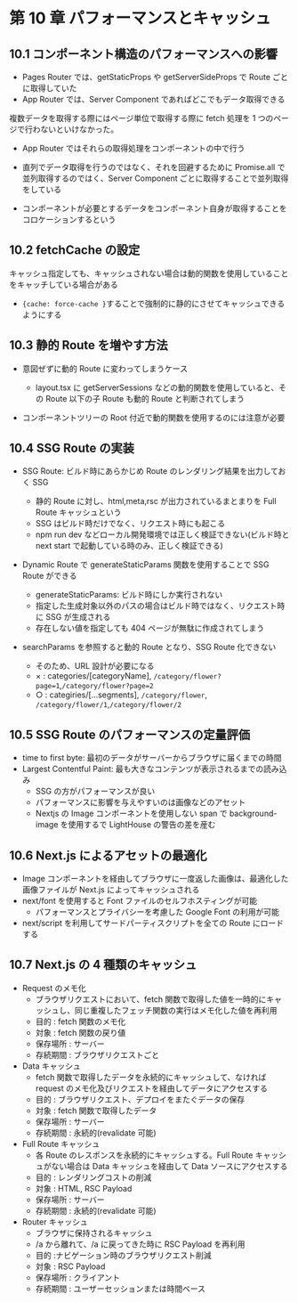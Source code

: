 # 第 10 章 パフォーマンスとキャッシュ

## 10.1 コンポーネント構造のパフォーマンスへの影響

- Pages Router では、getStaticProps や getServerSideProps で Route ごとに取得していた
- App Router では、Server Component であればどこでもデータ取得できる

複数データを取得する際にはページ単位で取得する際に fetch 処理を 1 つのページで行わないといけなかった。

- App Router ではそれらの取得処理をコンポーネントの中で行う
- 直列でデータ取得を行うのではなく、それを回避するために Promise.all で並列取得するのではく、Server Component ごとに取得することで並列取得をしている

- コンポーネントが必要とするデータをコンポーネント自身が取得することをコロケーションするという

## 10.2 fetchCache の設定

キャッシュ指定しても、キャッシュされない場合は動的関数を使用していることをキャッチしている場合がある

- `{cache: force-cache }`することで強制的に静的にさせてキャッシュできるようにする

## 10.3 静的 Route を増やす方法

- 意図ぜずに動的 Route に変わってしまうケース

  - layout.tsx に getServerSessions などの動的関数を使用していると、その Route 以下の子 Route も動的 Route と判断されてしまう

- コンポーネントツリーの Root 付近で動的関数を使用するのには注意が必要

## 10.4 SSG Route の実装

- SSG Route: ビルド時にあらかじめ Route のレンダリング結果を出力しておく SSG

  - 静的 Route に対し、html,meta,rsc が出力されているまとまりを Full Route キャッシュという
  - SSG はビルド時だけでなく、リクエスト時にも起こる
  - npm run dev などローカル開発環境では正しく検証できない(ビルド時と next start で起動している時のみ、正しく検証できる)

- Dynamic Route で generateStaticParams 関数を使用することで SSG Route ができる

  - generateStaticParams: ビルド時にしか実行されない
  - 指定した生成対象以外のパスの場合はビルド時ではなく、リクエスト時に SSG が生成される
  - 存在しない値を指定しても 404 ページが無駄に作成されてしまう

- searchParams を参照すると動的 Route となり、SSG Route 化できない
  - そのため、URL 設計が必要になる
  - × : categories/[categoryName], `/category/flower?page=1`,`/category/flower?page=2`
  - ○ : categiries/[...segments], `/category/flower`, `/category/flower/1`,`/category/flower/2`

## 10.5 SSG Route のパフォーマンスの定量評価

- time to first byte: 最初のデータがサーバーからブラウザに届くまでの時間
- Largest Contentful Paint: 最も大きなコンテンツが表示されるまでの読み込み
  - SSG の方がパフォーマンスが良い
  - パフォーマンスに影響を与えやすいのは画像などのアセット
  - Nextjs の Image コンポーネントを使用しない span で background-image を使用するで LightHouse の警告の差を産む

## 10.6 Next.js によるアセットの最適化

- Image コンポーネントを経由してブラウザに一度返した画像は、最適化した画像ファイルが Next.js によってキャッシュされる
- next/font を使用すると Font ファイルのセルフホスティングが可能
  - パフォーマンスとプライバシーを考慮した Google Font の利用が可能
- next/script を利用してサードパーティスクリプトを全ての Route にロードする

## 10.7 Next.js の 4 種類のキャッシュ

- Request のメモ化
  - ブラウザリクエストにおいて、fetch 関数で取得した値を一時的にキャッシュし、同じ重複したフェッチ関数の実行はメモ化した値を再利用
  - 目的 : fetch 関数のメモ化
  - 対象 : fetch 関数の戻り値
  - 保存場所 : サーバー
  - 存続期間 : ブラウザリクエストごと
- Data キャッシュ
  - fetch 関数で取得したデータを永続的にキャッシュして、なければ request のメモ化及びリクエストを経由してデータにアクセスする
  - 目的 : ブラウザリクエスト、デプロイをまたぐデータの保存
  - 対象 : fetch 関数で取得したデータ
  - 保存場所 : サーバー
  - 存続期間 : 永続的(revalidate 可能)
- Full Route キャッシュ
  - 各 Route のレスポンスを永続的にキャッシュする。Full Route キャッシュがない場合は Data キャッシュを経由して Data ソースにアクセスする
  - 目的 : レンダリングコストの削減
  - 対象 : HTML, RSC Payload
  - 保存場所 : サーバー
  - 存続期間 : 永続的(revalidate 可能)
- Router キャッシュ
  - ブラウザに保持されるキャッシュ
  - /a から離れて、/a に戻ってきた時に RSC Payload を再利用
  - 目的 :ナビゲーション時のブラウザリクエスト削減
  - 対象 : RSC Payload
  - 保存場所 : クライアント
  - 存続期間 : ユーザーセッションまたは時間ベース
